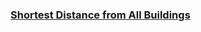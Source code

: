 ### [Shortest Distance from All Buildings](https://leetcode.com/problems/shortest-distance-from-all-buildings)

